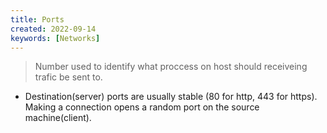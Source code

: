 ```yaml
---
title: Ports
created: 2022-09-14
keywords: [Networks]
---
```


> Number used to identify what proccess on host should receiveing trafic be sent to.

- Destination(server) ports are usually stable (80 for http, 443 for https). Making a connection opens a random port on the source machine(client).
